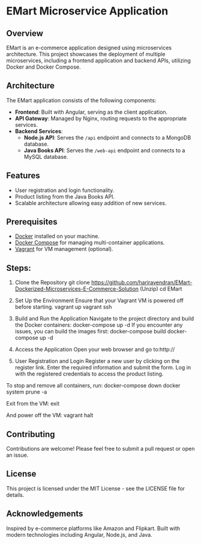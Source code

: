 # EMart Microservice Application

## Overview
EMart is an e-commerce application designed using microservices architecture. This project showcases the deployment of multiple microservices, including a frontend application and backend APIs, utilizing Docker and Docker Compose.

## Architecture
The EMart application consists of the following components:
- **Frontend**: Built with Angular, serving as the client application.
- **API Gateway**: Managed by Nginx, routing requests to the appropriate services.
- **Backend Services**:
  - **Node.js API**: Serves the `/api` endpoint and connects to a MongoDB database.
  - **Java Books API**: Serves the `/web-api` endpoint and connects to a MySQL database.
  
## Features
- User registration and login functionality.
- Product listing from the Java Books API.
- Scalable architecture allowing easy addition of new services.

## Prerequisites
- [Docker](https://www.docker.com/) installed on your machine.
- [Docker Compose](https://docs.docker.com/compose/) for managing multi-container applications.
- [Vagrant](https://www.vagrantup.com/) for VM management (optional).

## Steps:

1. Clone the Repository
git clone https://github.com/hariravendran/EMart-Dockerized-Microservices-E-Commerce-Solution
(Unzip)
cd EMart

2. Set Up the Environment
Ensure that your Vagrant VM is powered off before starting.
vagrant up
vagrant ssh

3. Build and Run the Application
Navigate to the project directory and build the Docker containers:
docker-compose up -d
If you encounter any issues, you can build the images first:
docker-compose build
docker-compose up -d

4. Access the Application
Open your web browser and go to:http://<your-vm-ip>

5. User Registration and Login
Register a new user by clicking on the register link.
Enter the required information and submit the form.
Log in with the registered credentials to access the product listing.

To stop and remove all containers, run:
docker-compose down
docker system prune -a

Exit from the VM:
exit

And power off the VM:
vagrant halt

## Contributing
Contributions are welcome! Please feel free to submit a pull request or open an issue.

## License
This project is licensed under the MIT License - see the LICENSE file for details.

## Acknowledgements
Inspired by e-commerce platforms like Amazon and Flipkart.
Built with modern technologies including Angular, Node.js, and Java.
